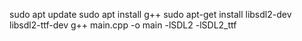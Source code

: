 sudo apt update
sudo apt install g++
sudo apt-get install libsdl2-dev libsdl2-ttf-dev
g++ main.cpp -o main -lSDL2 -lSDL2_ttf

